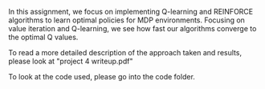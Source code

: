 In this assignment, we focus on implementing Q-learning and REINFORCE algorithms to learn optimal policies for MDP environments. Focusing on value iteration and Q-learning, we see how fast our algorithms converge to the optimal Q values.

To read a more detailed description of the approach taken and results, please look at "project 4 writeup.pdf"

To look at the code used, please go into the code folder.
